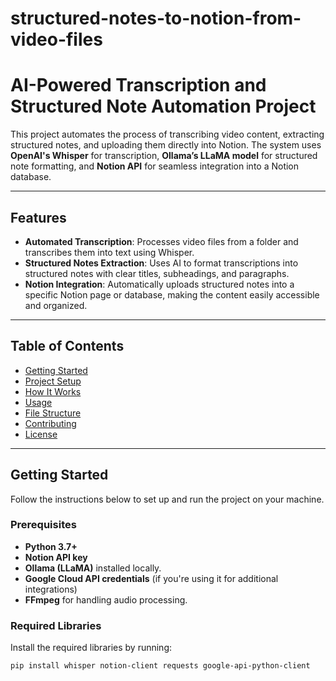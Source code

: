 # structured-notes-to-notion-from-video-files

# **AI-Powered Transcription and Structured Note Automation Project**

This project automates the process of transcribing video content, extracting structured notes, and uploading them directly into Notion. The system uses **OpenAI's Whisper** for transcription, **Ollama’s LLaMA model** for structured note formatting, and **Notion API** for seamless integration into a Notion database.

---

## **Features**
- **Automated Transcription**: Processes video files from a folder and transcribes them into text using Whisper.
- **Structured Notes Extraction**: Uses AI to format transcriptions into structured notes with clear titles, subheadings, and paragraphs.
- **Notion Integration**: Automatically uploads structured notes into a specific Notion page or database, making the content easily accessible and organized.

---

## **Table of Contents**
- [Getting Started](#getting-started)
- [Project Setup](#project-setup)
- [How It Works](#how-it-works)
- [Usage](#usage)
- [File Structure](#file-structure)
- [Contributing](#contributing)
- [License](#license)

---

## **Getting Started**

Follow the instructions below to set up and run the project on your machine.

### **Prerequisites**

- **Python 3.7+**
- **Notion API key**
- **Ollama (LLaMA)** installed locally.
- **Google Cloud API credentials** (if you're using it for additional integrations)
- **FFmpeg** for handling audio processing.

### **Required Libraries**

Install the required libraries by running:

```bash
pip install whisper notion-client requests google-api-python-client

